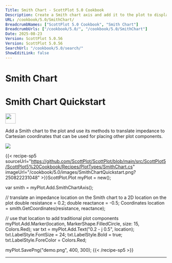 ```yaml
---
Title: Smith Chart - ScottPlot 5.0 Cookbook
Description: Create a Smith chart axis and add it to the plot to display impedance of RF signals using a horizontal axis indicating resistance and vertical axis indicating reactance.
URL: /cookbook/5.0/SmithChart/
BreadcrumbNames: ["ScottPlot 5.0 Cookbook", "Smith Chart"]
BreadcrumbUrls: ["/cookbook/5.0/", "/cookbook/5.0/SmithChart"]
Date: 2025-08-23
Version: ScottPlot 5.0.56
Version: ScottPlot 5.0.56
SearchUrl: "/cookbook/5.0/search/"
ShowEditLink: false
---
```


<h1>Smith Chart</h1>


<div class='d-flex align-items-center mt-5'>
<h1 class='me-2 text-dark my-0 border-0'>Smith Chart Quickstart</h1>
<a href='/cookbook/5.0/SmithChart/SmithChartQuickstart' target='_blank'>
<img src='/images/icons/new-window.svg' style='height: 2rem;' class='new-window-icon'>
</a>
</div>

Add a Smith chart to the plot and use its methods to translate impedance to Cartesian coordinates that can be used for placing other plot components.

[![](/cookbook/5.0/images/SmithChartQuickstart.png?250822231048)](/cookbook/5.0/images/SmithChartQuickstart.png?250822231048)

{{< recipe-sp5 sourceUrl="https://github.com/ScottPlot/ScottPlot/blob/main/src/ScottPlot5/ScottPlot5%20Cookbook/Recipes/PlotTypes/SmithChart.cs" imageUrl="/cookbook/5.0/images/SmithChartQuickstart.png?250822231048" >}}ScottPlot.Plot myPlot = new();

var smith = myPlot.Add.SmithChartAxis();

// translate an impedance location on the Smith chart to a 2D location on the plot
double resistance = 0.2;
double reactance = -0.5;
Coordinates location = smith.GetCoordinates(resistance, reactance);

// use that location to add traditional plot components
myPlot.Add.Marker(location, MarkerShape.FilledCircle, size: 15, Colors.Red);
var txt = myPlot.Add.Text("0.2 - j 0.5", location);
txt.LabelStyle.FontSize = 24;
txt.LabelStyle.Bold = true;
txt.LabelStyle.ForeColor = Colors.Red;

myPlot.SavePng("demo.png", 400, 300);
{{< /recipe-sp5 >}}

<hr class='my-5 invisible'>


